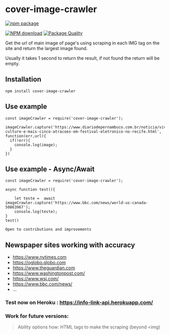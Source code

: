 # cover-image-crawler 

[![npm package](https://nodei.co/npm/cover-image-crawler.png?downloads=true&downloadRank=true&stars=true)](https://nodei.co/npm/cover-image-crawle/)

[![NPM download][download-image]][download-url]
[![Package Quality][quality-image]][quality-url]

[quality-image]: https://packagequality.com/shield/cover-image-crawler.svg
[quality-url]: https://packagequality.com/#?package=cover-image-crawler
[download-image]: https://img.shields.io/npm/dm/cover-image-crawler.svg?style=flat-square
[download-url]: https://npmjs.org/package/cover-image-crawler

Get the url of main image of page's using scraping in each IMG tag on the site and return the largest image found.

Usually it takes 1 second to return the result, if not found the return will be empty.

## Installation

```
npm install cover-image-crawler
```

## Use example

```
const imageCrawler = require('cover-image-crawler');

imageCrawler.capture('https://www.diariodepernambuco.com.br/noticia/viver/2019/07/vintage-culture-e-mais-cinco-atracoes-em-festival-eletronico-no-recife.html', function(err,url){
  if(!err){
    console.log(image);
  }
})
```

## Use example - Async/Await

```
const imageCrawler = require('cover-image-crawler');

async function test(){
    
    let teste =  await imageCrawler.capture('https://www.bbc.com/news/world-us-canada-50863967');
    console.log(teste);
}
test()

Open to contributions and improvements
```
## Newspaper sites working with accuracy
* https://www.nytimes.com
* https://oglobo.globo.com
* https://www.theguardian.com
* https://www.washingtonpost.com/
* https://www.wsj.com/
* https://www.bbc.com/news/
* ...

### Test now on Heroku : https://info-link-api.herokuapp.com/

### Work for future versions: 

> Ability options how: HTML tags to make the scraping (beyond <img)

